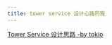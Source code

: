 ```yaml
---
title: tower service 设计心路历程
---
```


[Tower Service 设计思路 -by tokio](https://mp.weixin.qq.com/s/dRz0qJJtUAt6mJ_z2knoXw)
